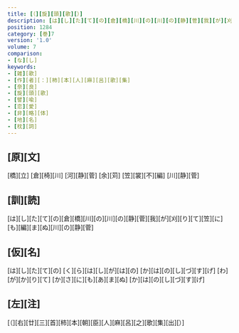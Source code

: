 ```yaml
---
title: [（][旋][頭][歌][）]
description: [は][し][た][て][の][倉][橋][川][の][川][の][静][菅][我][が][刈][り][て][笠][に][も][編][ま][ぬ][川][の][静][菅]
position: 1284
category: [巻]7
version: '1.0'
volume: 7
comparison:
- [な][し]
keywords:
- [雑][歌]
- [作][者][：][柿][本][人][麻][呂][歌][集]
- [奈][良]
- [旋][頭][歌]
- [譬][喩]
- [恋][愛]
- [非][略][体]
- [地][名]
- [枕][詞]
---
```


## [原][文]

[橋][立] [倉][椅][川] [河][静][菅] [余][苅] [笠][裳][不][編] [川][静][菅]

## [訓][読]

[は][し][た][て][の][倉][橋][川][の][川][の][静][菅][我][が][刈][り][て][笠][に][も][編][ま][ぬ][川][の][静][菅]

## [仮][名]

[は][し][た][て][の] [く][ら][は][し][が][は][の] [か][は][の][し][づ][す][げ] [わ][が][か][り][て] [か][さ][に][も][あ][ま][ぬ] [か][は][の][し][づ][す][げ]

## [左][注]

[（][右][廿][三][首][柿][本][朝][臣][人][麻][呂][之][歌][集][出][）]
